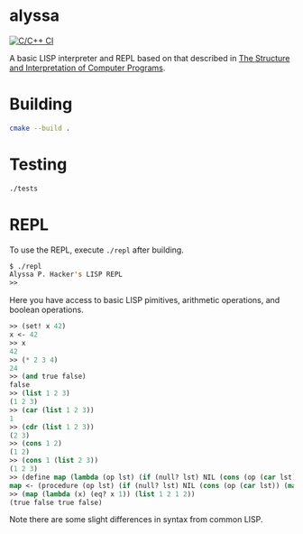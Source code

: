 # alyssa
[![C/C++ CI](https://github.com/mweiden/alyssa/actions/workflows/ccpp.yml/badge.svg)](https://github.com/mweiden/alyssa/actions/workflows/ccpp.yml)

A basic LISP interpreter and REPL based on that described in [The Structure and Interpretation of Computer Programs](https://mitpress.mit.edu/sicp/full-text/book/book.html).

# Building

```bash
cmake --build .
```

# Testing

```bash
./tests
```

# REPL

To use the REPL, execute `./repl` after building.

```lisp
$ ./repl
Alyssa P. Hacker's LISP REPL
>> 
```

Here you have access to basic LISP pimitives, arithmetic operations, and boolean operations.

```lisp
>> (set! x 42)
x <- 42
>> x
42
>> (* 2 3 4)
24
>> (and true false)
false
>> (list 1 2 3)
(1 2 3)
>> (car (list 1 2 3))
1
>> (cdr (list 1 2 3))
(2 3)
>> (cons 1 2)
(1 2)
>> (cons 1 (list 2 3))
(1 2 3)
>> (define map (lambda (op lst) (if (null? lst) NIL (cons (op (car lst)) (map op (cdr lst))))))
map <- (procedure (op lst) (if (null? lst) NIL (cons (op (car lst)) (map op (cdr lst)))) global)
>> (map (lambda (x) (eq? x 1)) (list 1 2 1 2))
(true false true false)
```

Note there are some slight differences in syntax from common LISP.
